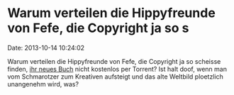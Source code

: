 Warum verteilen die Hippyfreunde von Fefe, die Copyright ja so s
================================================================

Date: 2013-10-14 10:24:02

Warum verteilen die Hippyfreunde von Fefe, die Copyright ja so scheisse
finden, [ihr neues Buch](http://blog.fefe.de/?ts=aca40aa9) nicht
kostenlos per Torrent? Ist halt doof, wenn man vom Schmarotzer zum
Kreativen aufsteigt und das alte Weltbild ploetzlich unangenehm wird,
was?
